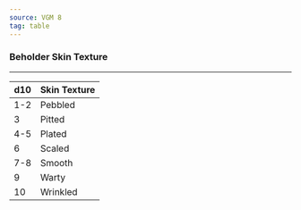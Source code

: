 ```yaml
---
source: VGM 8
tag: table
---
```


### Beholder Skin Texture
---
|d10|Skin Texture|
|----|------------|
|1-2|Pebbled|
|3|Pitted|
|4-5|Plated|
|6|Scaled|
|7-8|Smooth|
|9|Warty|
|10|Wrinkled|
